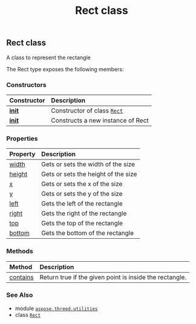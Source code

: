 ﻿---
title: Rect class
second_title: Aspose.3D for Python via .NET API References
description: 
type: docs
weight: 160
url: /aspose.threed.utilities/rect/
is_root: false
---

## Rect class

A class to represent the rectangle



The Rect type exposes the following members:

### Constructors
| Constructor | Description |
| :- | :- |
| [__init__](/3d/python-net/aspose.threed.utilities/rect/__init__/#int-int-int-int) | Constructor of class [`Rect`](/3d/python-net/aspose.threed.utilities/rect) |
| [__init__](/3d/python-net/aspose.threed.utilities/rect/__init__/#) | Constructs a new instance of Rect |


### Properties
| Property | Description |
| :- | :- |
| [width](/3d/python-net/aspose.threed.utilities/rect/width) | Gets or sets the width of the size |
| [height](/3d/python-net/aspose.threed.utilities/rect/height) | Gets or sets the height of the size |
| [x](/3d/python-net/aspose.threed.utilities/rect/x) | Gets or sets the x of the size |
| [y](/3d/python-net/aspose.threed.utilities/rect/y) | Gets or sets the y of the size |
| [left](/3d/python-net/aspose.threed.utilities/rect/left) | Gets the left of the rectangle |
| [right](/3d/python-net/aspose.threed.utilities/rect/right) | Gets the right of the rectangle |
| [top](/3d/python-net/aspose.threed.utilities/rect/top) | Gets the top of the rectangle |
| [bottom](/3d/python-net/aspose.threed.utilities/rect/bottom) | Gets the bottom of the rectangle |


### Methods
| Method | Description |
| :- | :- |
| [contains](/3d/python-net/aspose.threed.utilities/rect/contains/#int-int) | Return true if the given point is inside the rectangle. |



### See Also
* module [`aspose.threed.utilities`](..)
* class [`Rect`](/3d/python-net/aspose.threed.utilities/rect)
